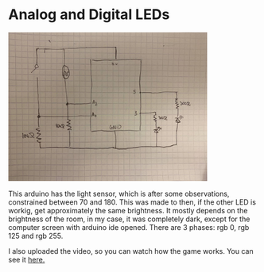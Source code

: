 # Analog and Digital LEDs

<img src="schematic17.06.jpg" width = 400>

This arduino has the light sensor, which is after some observations, constrained between 70 and 180. This was made to then, if the other LED is workig, get approximately the same 
brightness. It mostly depends on the brightness of the room, in my case, it was completely dark, except for the computer screen with arduino ide opened. There are 3 phases: rgb 0, rgb 125 and rgb 255. 

I also uploaded the video, so you can watch how the game works. You can see it <a href="https://www.youtube.com/watch?v=fwIj1wQdAnI&ab_channel=%D0%90%D0%B7%D0%B0%D0%BC%D0%B0%D1%82%D0%94%D0%B5%D1%80%D0%BC%D0%B0%D0%BD%D0%BE%D0%B2"> here. </a>
